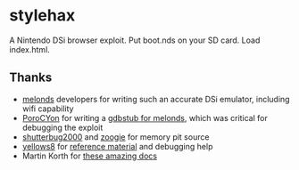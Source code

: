 # stylehax
A Nintendo DSi browser exploit. Put boot.nds on your SD card. Load index.html.

## Thanks
* [melonds](https://github.com/melonDS-emu/melonDS) developers for writing such an accurate DSi emulator, including wifi capability
* [PoroCYon](https://github.com/PoroCYon) for writing a [gdbstub for melonds](https://github.com/melonDS-emu/melonDS/pull/1583), which was critical for debugging the exploit
* [shutterbug2000](https://gbatemp.net/threads/memory-pit-a-new-dsi-exploit-for-dsi-camera.539432/) and [zoogie](https://gbatemp.net/threads/memory-pit-a-new-dsi-exploit-for-dsi-camera.539432/page-18) for memory pit source
* [yellows8](https://github.com/yellows8) for [reference material](https://github.com/yellows8/dsi) and debugging help
* Martin Korth for [these amazing docs](https://problemkaputt.de/gbatek.htm)
